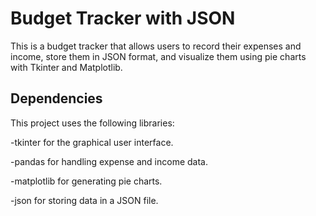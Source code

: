 # Budget Tracker with JSON

This is a budget tracker that allows users to record their expenses and income, store them in JSON format, and visualize them using pie charts with Tkinter and Matplotlib.
## Dependencies

This project uses the following libraries:

-tkinter for the graphical user interface.

-pandas for handling expense and income data.

-matplotlib for generating pie charts.

-json for storing data in a JSON file.
